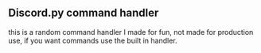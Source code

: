## Discord.py command handler
this is a random command handler I made for fun, not made for production use, if you want commands use the built in handler.
